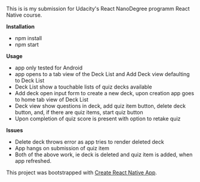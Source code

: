 This is is my submission for Udacity's React NanoDegree programm React Native course.

**Installation**
- npm install
- npm start

**Usage**
- app only tested for Android
- app opens to a tab view of the Deck List and Add Deck view defaulting to Deck List
- Deck List show a touchable lists of quiz decks available
- Add deck open input form to create a new deck, upon creation app goes to home tab view of Deck List
- Deck view show questions in deck, add quiz item button, delete deck button, and, if there are quiz items, start quiz button
- Upon completion of quiz score is present with option to retake quiz

**Issues** 
- Delete deck throws error as app tries to render deleted deck
- App hangs on submission of quiz item
- Both of the above work, ie deck is deleted and quiz item is added, when app refreshed.


This project was bootstrapped with [Create React Native App](https://github.com/react-community/create-react-native-app).

